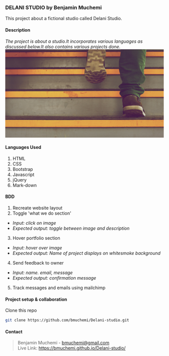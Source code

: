 ### **DELANI STUDIO** by Benjamin Muchemi
This project about a fictional studio called Delani Studio.

#### **Description**
*The project is about a studio.It incorporates various languages as discussed below.It also contains various projects done.*
<img src="https://github.com/jonnygovish/IP3/blob/master/assets/backgrounds/h_img.jpg?raw=true"></img>

#### **Languages Used**
1. HTML 
2. CSS
3. Bootstrap
4. Javascript
5. jQuery
6. Mark-down

#### **BDD**
1. Recreate website layout
2. Toggle 'what we do section'
* _Input: click on image_
* _Expected output: toggle between image and description_
3. Hover portfolio section
* _Input: hover over image_
* _Expected output: Name of project displays on whitesmoke background_
4. Send feedback to owner
* _Input: name. email, message_
* _Expected output: confirmation message_ 
5. Track messages and emails using mailchimp

#### **Project setup & collaboration**
Clone this repo
```sh
git clone https://github.com/bmuchemi/Delani-studio.git
```

#### **Contact**
>Benjamin Muchemi - bmuchemi@gmail.com <br>
>Live Link: https://bmuchemi.github.io/Delani-studio/
